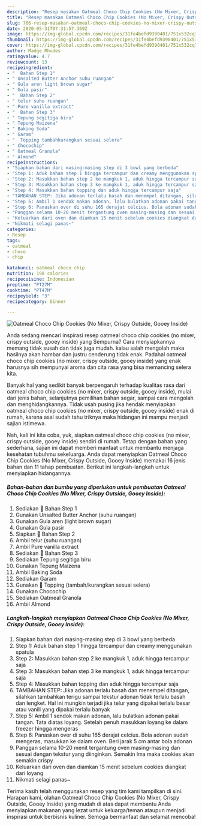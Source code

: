 ```yaml
---
description: "Resep masakan Oatmeal Choco Chip Cookies (No Mixer, Crispy Outside, Gooey Inside) | Cara Bikin Oatmeal Choco Chip Cookies (No Mixer, Crispy Outside, Gooey Inside) Yang Enak Banget"
title: "Resep masakan Oatmeal Choco Chip Cookies (No Mixer, Crispy Outside, Gooey Inside) | Cara Bikin Oatmeal Choco Chip Cookies (No Mixer, Crispy Outside, Gooey Inside) Yang Enak Banget"
slug: 766-resep-masakan-oatmeal-choco-chip-cookies-no-mixer-crispy-outside-gooey-inside-cara-bikin-oatmeal-choco-chip-cookies-no-mixer-crispy-outside-gooey-inside-yang-enak-banget
date: 2020-05-31T07:31:57.369Z
image: https://img-global.cpcdn.com/recipes/31fe4befd9390401/751x532cq70/oatmeal-choco-chip-cookies-no-mixer-crispy-outside-gooey-inside-foto-resep-utama.jpg
thumbnail: https://img-global.cpcdn.com/recipes/31fe4befd9390401/751x532cq70/oatmeal-choco-chip-cookies-no-mixer-crispy-outside-gooey-inside-foto-resep-utama.jpg
cover: https://img-global.cpcdn.com/recipes/31fe4befd9390401/751x532cq70/oatmeal-choco-chip-cookies-no-mixer-crispy-outside-gooey-inside-foto-resep-utama.jpg
author: Madge Rhodes
ratingvalue: 4.7
reviewcount: 13
recipeingredient:
- "  Bahan Step 1"
- " Unsalted Butter Anchor suhu ruangan"
- " Gula aren light brown sugar"
- " Gula pasir"
- "  Bahan Step 2"
- " telur suhu ruangan"
- " Pure vanilla extract"
- "  Bahan Step 3"
- " Tepung segitiga biru"
- " Tepung Maizena"
- " Baking Soda"
- " Garam"
- "  Topping tambahkurangkan sesuai selera"
- " Chocochip"
- " Oatmeal Granola"
- " Almond"
recipeinstructions:
- "Siapkan bahan dari masing-masing step di 3 bowl yang berbeda"
- "Step 1: Aduk bahan step 1 hingga tercampur dan creamy menggunakan spatula"
- "Step 2: Masukkan bahan step 2 ke mangkuk 1, aduk hingga tercampur saja"
- "Step 3: Masukkan bahan step 3 ke mangkuk 1, aduk hingga tercampur saja"
- "Step 4: Masukkan bahan topping dan aduk hingga tercampur saja"
- "TAMBAHAN STEP: Jika adonan terlalu basah dan menempel ditangan, silahkan tambahkan terigu sampai tekstur adonan tidak terlalu basah dan lengket. Hal ini mungkin terjadi jika telur yang dipakai terlalu besar atau vanili yang dipakai terlalu banyak"
- "Step 5: Ambil 1 sendok makan adonan, lalu bulatkan adonan pakai tangan. Tata diatas loyang. Setelah penuh masukkan loyang ke dalam freezer hingga mengeras"
- "Step 6: Panaskan over di suhu 165 derajat celcius. Bola adonan sudah mengeras, masukkan ke dalam oven. Beri jarak 5 cm antar bola adonan"
- "Panggan selama 10-20 menit tergantung oven masing-masing dan sesuai dengan tekstur yang diinginkan. Semakin lma maka cookies akan semakin crispy"
- "Keluarkan dari oven dan diamkan 15 menit sebelum cookies diangkat dari loyang"
- "Nikmati selagi panas~"
categories:
- Resep
tags:
- oatmeal
- choco
- chip

katakunci: oatmeal choco chip 
nutrition: 198 calories
recipecuisine: Indonesian
preptime: "PT27M"
cooktime: "PT47M"
recipeyield: "3"
recipecategory: Dinner

---
```



![Oatmeal Choco Chip Cookies (No Mixer, Crispy Outside, Gooey Inside)](https://img-global.cpcdn.com/recipes/31fe4befd9390401/751x532cq70/oatmeal-choco-chip-cookies-no-mixer-crispy-outside-gooey-inside-foto-resep-utama.jpg)

Anda sedang mencari inspirasi resep oatmeal choco chip cookies (no mixer, crispy outside, gooey inside) yang Sempurna? Cara menyiapkannya memang tidak susah dan tidak juga mudah. kalau salah mengolah maka hasilnya akan hambar dan justru cenderung tidak enak. Padahal oatmeal choco chip cookies (no mixer, crispy outside, gooey inside) yang enak harusnya sih mempunyai aroma dan cita rasa yang bisa memancing selera kita.

Banyak hal yang sedikit banyak berpengaruh terhadap kualitas rasa dari oatmeal choco chip cookies (no mixer, crispy outside, gooey inside), mulai dari jenis bahan, selanjutnya pemilihan bahan segar, sampai cara mengolah dan menghidangkannya. Tidak usah pusing jika hendak menyiapkan oatmeal choco chip cookies (no mixer, crispy outside, gooey inside) enak di rumah, karena asal sudah tahu triknya maka hidangan ini mampu menjadi sajian istimewa.




Nah, kali ini kita coba, yuk, siapkan oatmeal choco chip cookies (no mixer, crispy outside, gooey inside) sendiri di rumah. Tetap dengan bahan yang sederhana, sajian ini dapat memberi manfaat untuk membantu menjaga kesehatan tubuhmu sekeluarga. Anda dapat menyiapkan Oatmeal Choco Chip Cookies (No Mixer, Crispy Outside, Gooey Inside) memakai 16 jenis bahan dan 11 tahap pembuatan. Berikut ini langkah-langkah untuk menyiapkan hidangannya.

<!--inarticleads1-->

##### Bahan-bahan dan bumbu yang diperlukan untuk pembuatan Oatmeal Choco Chip Cookies (No Mixer, Crispy Outside, Gooey Inside):

1. Sediakan  🍪 Bahan Step 1
1. Gunakan  Unsalted Butter Anchor (suhu ruangan)
1. Gunakan  Gula aren (light brown sugar)
1. Gunakan  Gula pasir
1. Siapkan  🍪 Bahan Step 2
1. Ambil  telur (suhu ruangan)
1. Ambil  Pure vanilla extract
1. Sediakan  🍪 Bahan Step 3
1. Sediakan  Tepung segitiga biru
1. Gunakan  Tepung Maizena
1. Ambil  Baking Soda
1. Sediakan  Garam
1. Gunakan  🍪 Topping (tambah/kurangkan sesuai selera)
1. Gunakan  Chocochip
1. Sediakan  Oatmeal Granola
1. Ambil  Almond




<!--inarticleads2-->

##### Langkah-langkah menyiapkan Oatmeal Choco Chip Cookies (No Mixer, Crispy Outside, Gooey Inside):

1. Siapkan bahan dari masing-masing step di 3 bowl yang berbeda
1. Step 1: Aduk bahan step 1 hingga tercampur dan creamy menggunakan spatula
1. Step 2: Masukkan bahan step 2 ke mangkuk 1, aduk hingga tercampur saja
1. Step 3: Masukkan bahan step 3 ke mangkuk 1, aduk hingga tercampur saja
1. Step 4: Masukkan bahan topping dan aduk hingga tercampur saja
1. TAMBAHAN STEP: Jika adonan terlalu basah dan menempel ditangan, silahkan tambahkan terigu sampai tekstur adonan tidak terlalu basah dan lengket. Hal ini mungkin terjadi jika telur yang dipakai terlalu besar atau vanili yang dipakai terlalu banyak
1. Step 5: Ambil 1 sendok makan adonan, lalu bulatkan adonan pakai tangan. Tata diatas loyang. Setelah penuh masukkan loyang ke dalam freezer hingga mengeras
1. Step 6: Panaskan over di suhu 165 derajat celcius. Bola adonan sudah mengeras, masukkan ke dalam oven. Beri jarak 5 cm antar bola adonan
1. Panggan selama 10-20 menit tergantung oven masing-masing dan sesuai dengan tekstur yang diinginkan. Semakin lma maka cookies akan semakin crispy
1. Keluarkan dari oven dan diamkan 15 menit sebelum cookies diangkat dari loyang
1. Nikmati selagi panas~




Terima kasih telah menggunakan resep yang tim kami tampilkan di sini. Harapan kami, olahan Oatmeal Choco Chip Cookies (No Mixer, Crispy Outside, Gooey Inside) yang mudah di atas dapat membantu Anda menyiapkan makanan yang lezat untuk keluarga/teman ataupun menjadi inspirasi untuk berbisnis kuliner. Semoga bermanfaat dan selamat mencoba!
